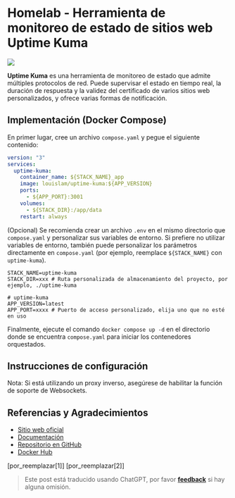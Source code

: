 # Homelab - Herramienta de monitoreo de estado de sitios web Uptime Kuma

![](https://media.wiki-power.com/img/20230410160253.jpg)

**Uptime Kuma** es una herramienta de monitoreo de estado que admite múltiples protocolos de red. Puede supervisar el estado en tiempo real, la duración de respuesta y la validez del certificado de varios sitios web personalizados, y ofrece varias formas de notificación.

## Implementación (Docker Compose)

En primer lugar, cree un archivo `compose.yaml` y pegue el siguiente contenido:

```yaml title="compose.yaml"
version: "3"
services:
  uptime-kuma:
    container_name: ${STACK_NAME}_app
    image: louislam/uptime-kuma:${APP_VERSION}
    ports:
      - ${APP_PORT}:3001
    volumes:
      - ${STACK_DIR}:/app/data
    restart: always
```

(Opcional) Se recomienda crear un archivo `.env` en el mismo directorio que `compose.yaml` y personalizar sus variables de entorno. Si prefiere no utilizar variables de entorno, también puede personalizar los parámetros directamente en `compose.yaml` (por ejemplo, reemplace `${STACK_NAME}` con `uptime-kuma`).

```dotenv title=".env"
STACK_NAME=uptime-kuma
STACK_DIR=xxx # Ruta personalizada de almacenamiento del proyecto, por ejemplo, ./uptime-kuma

# uptime-kuma
APP_VERSION=latest
APP_PORT=xxxx # Puerto de acceso personalizado, elija uno que no esté en uso
```

Finalmente, ejecute el comando `docker compose up -d` en el directorio donde se encuentra `compose.yaml` para iniciar los contenedores orquestados.

## Instrucciones de configuración

Nota: Si está utilizando un proxy inverso, asegúrese de habilitar la función de soporte de Websockets.

## Referencias y Agradecimientos

- [Sitio web oficial](https://uptime.kuma.pet/)
- [Documentación](https://github.com/louislam/uptime-kuma/wiki)
- [Repositorio en GitHub](https://github.com/louislam/uptime-kuma)
- [Docker Hub](https://hub.docker.com/r/louislam/uptime-kuma)

[por_reemplazar[1]]
[por_reemplazar[2]]

> Este post está traducido usando ChatGPT, por favor [**feedback**](https://github.com/linyuxuanlin/Wiki_MkDocs/issues/new) si hay alguna omisión.
